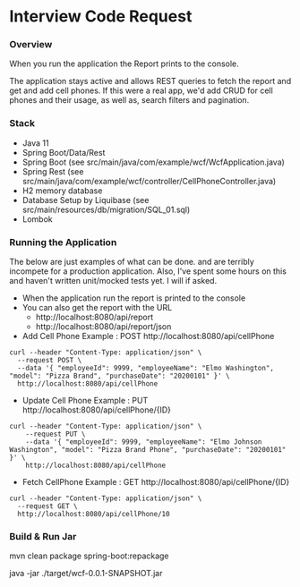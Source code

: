 # Interview Code Request 

### Overview
When you run the application the Report prints to the console.

The application stays active and allows REST queries to fetch the report and get and add cell 
phones. If this were a real app, we'd add CRUD for cell phones and their usage, as well as, search filters
and pagination.

### Stack
* Java 11
* Spring Boot/Data/Rest
* Spring Boot (see src/main/java/com/example/wcf/WcfApplication.java)
* Spring Rest (see src/main/java/com/example/wcf/controller/CellPhoneController.java)
* H2 memory database
* Database Setup by Liquibase (see src/main/resources/db/migration/SQL_01.sql)
* Lombok

### Running the Application
The below are just examples of what can be done. and are terribly incompete for a production application.  Also, I've
spent some hours on this and haven't written unit/mocked tests yet.  I will if asked.

* When the application run the report is printed to the console
* You can also get the report with the URL 
  * http://localhost:8080/api/report
  * http://localhost:8080/api/report/json
* Add Cell Phone Example : POST http://localhost:8080/api/cellPhone
``` 
curl --header "Content-Type: application/json" \
  --request POST \
  --data '{ "employeeId": 9999, "employeeName": "Elmo Washington", "model": "Pizza Brand", "purchaseDate": "20200101" }' \
  http://localhost:8080/api/cellPhone
```  
* Update Cell Phone Example : PUT http://localhost:8080/api/cellPhone/{ID}
```
curl --header "Content-Type: application/json" \
    --request PUT \
    --data '{ "employeeId": 9999, "employeeName": "Elmo Johnson Washington", "model": "Pizza Brand Phone", "purchaseDate": "20200101" }' \
    http://localhost:8080/api/cellPhone
```

* Fetch CellPhone Example : GET http://localhost:8080/api/cellPhone/{ID}
```
curl --header "Content-Type: application/json" \
  --request GET \
  http://localhost:8080/api/cellPhone/10
```

### Build & Run Jar

mvn clean package spring-boot:repackage

java -jar ./target/wcf-0.0.1-SNAPSHOT.jar

  



